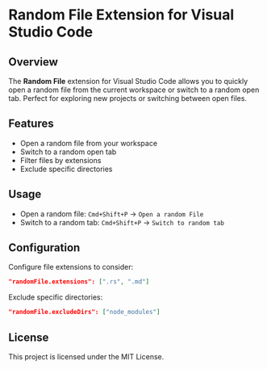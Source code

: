 # Random File Extension for Visual Studio Code

## Overview
The **Random File** extension for Visual Studio Code allows you to quickly open a random file from the current workspace or switch to a random open tab. Perfect for exploring new projects or switching between open files.

## Features
- Open a random file from your workspace
- Switch to a random open tab
- Filter files by extensions
- Exclude specific directories

## Usage
- Open a random file: `Cmd+Shift+P` → `Open a random File`
- Switch to a random tab: `Cmd+Shift+P` → `Switch to random tab`

## Configuration
Configure file extensions to consider:

```json
"randomFile.extensions": [".rs", ".md"]
```

Exclude specific directories:

```json
"randomFile.excludeDirs": ["node_modules"]
```

## License
This project is licensed under the MIT License.